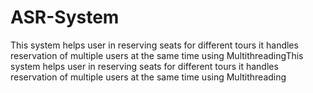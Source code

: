 # ASR-System

This system helps user in reserving seats for different tours it handles reservation of multiple users at the same time using MultithreadingThis system helps user in reserving seats for different tours it handles reservation of multiple users at the same time using Multithreading

